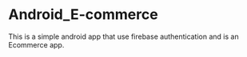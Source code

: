 # Android_E-commerce
This is a simple android app that use firebase authentication and is an Ecommerce app.
